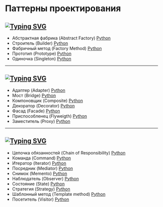 Паттерны проектирования
===


<a href="https://git.io/typing-svg"><img src="https://readme-typing-svg.demolab.com?font=Noto+Serif&weight=500&size=23&duration=4000&pause=1000&color=E89C3C&width=435&height=36&lines=%D0%9F%D0%BE%D1%80%D0%BE%D0%B6%D0%B4%D0%B0%D1%8E%D1%89%D0%B8%D0%B5+%D0%BF%D0%B0%D1%82%D1%82%D0%B5%D1%80%D0%BD%D1%8B" alt="Typing SVG" /></a>
----
* Абстрактная фабрика (Abstract Factory) [Python](Creational%20Design%20Patterns/abstract_factory.py)
* Строитель (Builder) [Python](Creational%20Design%20Patterns/builder.py)
* Фабричный метод (Factory Method) [Python](Creational%20Design%20Patterns/factory_method.py)
* Прототип (Prototype) [Python](Creational%20Design%20Patterns/prototype.py)
* Одиночка (Singleton) [Python](Creational%20Design%20Patterns/singleton.py)
---
<a href="https://git.io/typing-svg"><img src="https://readme-typing-svg.demolab.com?font=Noto+Serif&weight=500&size=23&duration=4000&pause=1000&color=E89C3C&width=435&height=36&lines=%D0%A1%D1%82%D1%80%D1%83%D0%BA%D1%82%D1%83%D1%80%D0%BD%D1%8B%D0%B5+%D0%BF%D0%B0%D1%82%D1%82%D0%B5%D1%80%D0%BD%D1%8B" alt="Typing SVG" /></a>
---

* Адаптер (Adapter) [Python](Structural%20Design%20Patterns/adapter.py)
* Мост (Bridge) [Python](Structural%20Design%20Patterns/bridge.py)
* Компоновщик (Composite) [Python](Structural%20Design%20Patterns/composite.py)
* Декоратор (Decorator) [Python](Structural%20Design%20Patterns/decorator.py)
* Фасад (Facade) [Python](Structural%20Design%20Patterns/facade.py)
* Приспособленец (Flyweigth) [Python](Structural%20Design%20Patterns/flyweight.py)
* Заместитель (Proxy) [Python](Structural%20Design%20Patterns/proxy.py)
---
<a href="https://git.io/typing-svg"><img src="https://readme-typing-svg.demolab.com?font=Noto+Serif&weight=500&size=23&duration=4000&pause=1000&color=E89C3C&width=435&height=36&lines=%D0%9F%D0%BE%D0%B2%D0%B5%D0%B4%D0%B5%D0%BD%D1%87%D0%B5%D1%81%D0%BA%D0%B8%D0%B5+%D0%BF%D0%B0%D1%82%D1%82%D0%B5%D1%80%D0%BD%D1%8B" alt="Typing SVG" /></a>
---
* Цепочка обязанностей (Chain of Responsibility) [Python](Behavioral%20Design%20Patterns/chain_of_responsibility.py)
* Команда (Command) [Python](Behavioral%20Design%20Patterns/command.py)
* Итератор (Iterator) [Python](Behavioral%20Design%20Patterns/iterator.py)
* Посредник (Mediator) [Python](Behavioral%20Design%20Patterns/mediator.py)
* Снимок (Memento) [Python](Behavioral%20Design%20Patterns/memento.py)
* Наблюдатель (Observer) [Python](Behavioral%20Design%20Patterns/observer.py)
* Состояние (State) [Python](Behavioral%20Design%20Patterns/state.py)
* Стратегия (Strategy) [Python](Behavioral%20Design%20Patterns/strategy.py)
* Шаблонный метод (Template method) [Python](Behavioral%20Design%20Patterns/template_method.py)
* Посетитель (Visitor) [Python](Behavioral%20Design%20Patterns/visitor.py)
